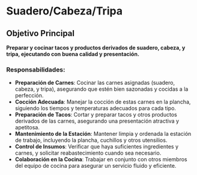 # Suadero/Cabeza/Tripa

## Objetivo Principal

**Preparar y cocinar tacos y productos derivados de suadero, cabeza, y tripa, ejecutando con buena calidad y presentación.**

### Responsabilidades:

- **Preparación de Carnes**: Cocinar las carnes asignadas (suadero, cabeza, y tripa), asegurando que estén bien sazonadas y cocidas a la perfección.
- **Cocción Adecuada**: Manejar la cocción de estas carnes en la plancha, siguiendo los tiempos y temperaturas adecuados para cada tipo.
- **Preparación de Tacos**: Cortar y preparar tacos y otros productos derivados de las carnes, asegurando una presentación atractiva y apetitosa.
- **Mantenimiento de la Estación**: Mantener limpia y ordenada la estación de trabajo, incluyendo la plancha, cuchillos y otros utensilios.
- **Control de Insumos**: Verificar que haya suficientes ingredientes y carnes, y solicitar reabastecimiento cuando sea necesario.
- **Colaboración en la Cocina**: Trabajar en conjunto con otros miembros del equipo de cocina para asegurar un servicio fluido y eficiente.
